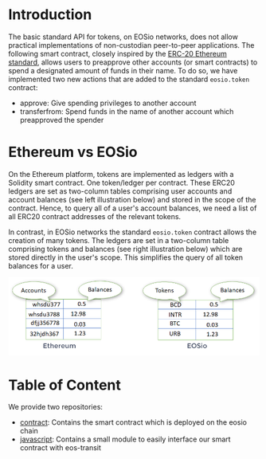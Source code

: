 # Introduction
The basic standard API for tokens, on EOSio networks, does not allow practical implementations of non-custodian peer-to-peer applications. The following smart contract, closely inspired by the [ERC-20 Ethereum standard](https://eips.ethereum.org/EIPS/eip-20), allows users to preapprove other accounts (or smart contracts) to spend a designated amount of funds in their name. To do so, we have implemented two new actions that are added to the standard `eosio.token` contract:

- approve: Give spending privileges to another account
- transferfrom: Spend funds in the name of another account which preapproved the spender

# Ethereum vs EOSio

On the Ethereum platform, tokens are implemented as ledgers with a Solidity smart contract. One token/ledger per contract. These ERC20 ledgers are set as two-column tables comprising user accounts and account balances (see left illustration below) and stored in the scope of the contract. Hence, to query all of a user's account balances, we need a list of all ERC20 contract addresses of the relevant tokens. 

In contrast, in EOSio networks the standard `eosio.token` contract allows the creation of many tokens. The ledgers are set in a two-column table comprising tokens and balances (see right illustration below) which are stored directly in the user's scope. This simplifies the query of all token balances for a user. 

<img src="./contract/ledgers.png" width="700">

# Table of Content
We provide two repositories:
* [contract](./contract/): Contains the smart contract which is deployed on the eosio chain 
* [javascript](./javascript/): Contains a small module to easily interface our smart contract with eos-transit
